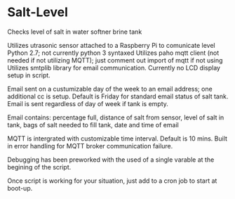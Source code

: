 # Salt-Level
Checks level of salt in water softner brine tank

Utilizes utrasonic sensor attached to a Raspberry Pi to comunicate level
Python 2.7; not currently python 3 syntaxed
Utilizes paho mqtt client (not needed if not utilizing MQTT); just comment out import of mqtt if not using
Utilizes smtplib library for email communication.
Currently no LCD display setup in script.

Email sent on a custumizable day of the week to an email address; one additional cc is setup.
Default is Friday for standard email status of salt tank.
Email is sent regardless of day of week if tank is empty.

Email contains: percentage full, distance of salt from sensor, level of salt in tank, bags of salt needed to fill tank, date and time of email

MQTT is intergrated with customizable time interval.  Default is 10 mins.
Built in error handling for MQTT broker communication failure.

Debugging has been preworked with the used of a single varable at the begining of the script.

Once script is working for your situation, just add to a cron job to start at boot-up.
